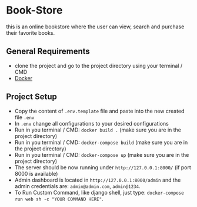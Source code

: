 # Book-Store
this is an online bookstore where the user can view, search and purchase their favorite books.

## General Requirements
* clone the project and go to the project directory using your terminal / CMD
* [Docker](https://docs.docker.com/get-docker/)

## Project Setup
* Copy the content of `.env.template` file and paste into the new created file `.env`
* In `.env` change all configurations to your desired configurations
* Run in you terminal / CMD: `docker build .` (make sure you are in the project directory)
* Run in you terminal / CMD: `docker-compose build` (make sure you are in the project directory)
* Run in you terminal / CMD: `docker-compose up` (make sure you are in the project directory)
* The server should be now running under `http://127.0.0.1:8000/` (if port 8000 is available)
* Admin dashboard is located in `http://127.0.0.1:8000/admin` and the admin credentials are: `admin@admin.com`, `admin@1234`.
* To Run Custom Command, like django shell, just type: `docker-compose run web sh -c "YOUR COMMAND HERE"`.